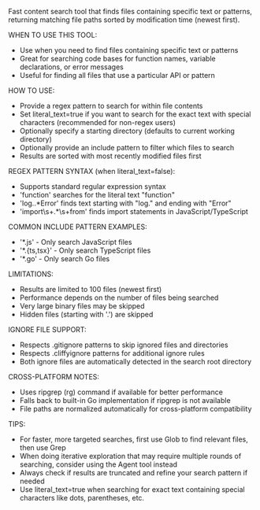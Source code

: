Fast content search tool that finds files containing specific text or patterns, returning matching file paths sorted by modification time (newest first).

WHEN TO USE THIS TOOL:

- Use when you need to find files containing specific text or patterns
- Great for searching code bases for function names, variable declarations, or error messages
- Useful for finding all files that use a particular API or pattern

HOW TO USE:

- Provide a regex pattern to search for within file contents
- Set literal_text=true if you want to search for the exact text with special characters (recommended for non-regex users)
- Optionally specify a starting directory (defaults to current working directory)
- Optionally provide an include pattern to filter which files to search
- Results are sorted with most recently modified files first

REGEX PATTERN SYNTAX (when literal_text=false):

- Supports standard regular expression syntax
- 'function' searches for the literal text "function"
- 'log\..\*Error' finds text starting with "log." and ending with "Error"
- 'import\s+.\*\s+from' finds import statements in JavaScript/TypeScript

COMMON INCLUDE PATTERN EXAMPLES:

- '\*.js' - Only search JavaScript files
- '\*.{ts,tsx}' - Only search TypeScript files
- '\*.go' - Only search Go files

LIMITATIONS:

- Results are limited to 100 files (newest first)
- Performance depends on the number of files being searched
- Very large binary files may be skipped
- Hidden files (starting with '.') are skipped

IGNORE FILE SUPPORT:

- Respects .gitignore patterns to skip ignored files and directories
- Respects .cliffyignore patterns for additional ignore rules
- Both ignore files are automatically detected in the search root directory

CROSS-PLATFORM NOTES:

- Uses ripgrep (rg) command if available for better performance
- Falls back to built-in Go implementation if ripgrep is not available
- File paths are normalized automatically for cross-platform compatibility

TIPS:

- For faster, more targeted searches, first use Glob to find relevant files, then use Grep
- When doing iterative exploration that may require multiple rounds of searching, consider using the Agent tool instead
- Always check if results are truncated and refine your search pattern if needed
- Use literal_text=true when searching for exact text containing special characters like dots, parentheses, etc.
